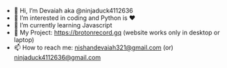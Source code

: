 - 👋 Hi, I’m Devaiah aka @ninjaduck4112636
- 👀 I’m interested in coding and Python is :heart:
- 🌱 I’m currently learning Javascript
- 💞️ My Project: https://brotonrecord.gq (website works only in desktop or laptop)
- 📫 How to reach me: nishandevaiah321@gmail.com (or) ninjaduck4112636@gmail.com

<!---
ninjaduck4112636/ninjaduck4112636 is a ✨ special ✨ repository because its `README.md` (this file) appears on your GitHub profile.
You can click the Preview link to take a look at your changes.
--->
